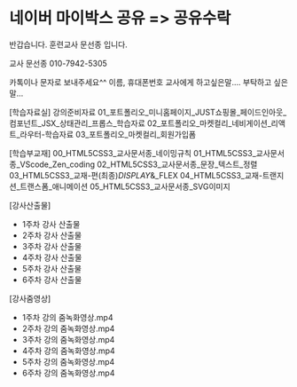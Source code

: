 # 네이버 마이박스 공유 => 공유수락

반갑습니다.
훈련교사 문선종 입니다.

교사 문선종
010-7942-5305

카톡이나 문자로 보내주세요^^
이름, 
휴대폰번호 
교사에게 하고싶은말....
부탁하고 싶은말...



[학습자료실]
강의준비자료
01_포트폴리오_미니홈페이지_JUST쇼핑몰_페이드인아웃_컴포넌트_JSX_상태관리_프롭스_학습자료
02_포트폴리오_마켓컬리_네비게이션_리액트_라우터-학습자료
03_포트폴리오_마켓컬리_회원가입폼


[학습부교재]
00_HTML5CSS3_교사문서종_네이밍규칙
01_HTML5CSS3_교사문서종_VScode_Zen_coding
02_HTML5CSS3_교사문서종_문장_텍스트_정렬
03_HTML5CSS3_교재-편(최종)_DISPLAY_&_FLEX
04_HTML5CSS3_교재-트랜지션_트랜스폼_애니메이션
05_HTML5CSS3_교사문서종_SVG이미지


[강사산출물]
- 1주차 강사 산출물
- 2주차 강사 산출물
- 3주차 강사 산출물
- 4주차 강사 산출물
- 5주차 강사 산출물
- 6주차 강사 산출물

[강사줌영상]
- 1주차 강의 줌녹화영상.mp4
- 2주차 강의 줌녹화영상.mp4
- 3주차 강의 줌녹화영상.mp4
- 4주차 강의 줌녹화영상.mp4
- 5주차 강의 줌녹화영상.mp4
- 6주차 강의 줌녹화영상.mp4